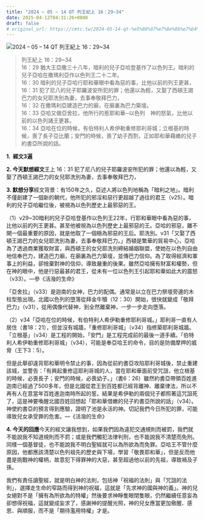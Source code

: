 ```yaml
---
title: "2024 – 05 – 14 QT 列王紀上 16：29~34"
date: 2025-04-12T04:31:26+0800
draft: false
# original_url: https://cmtc.tw/2024-05-14-qt-%e5%88%97%e7%8e%8b%e7%b4%80%e4%b8%8a-16%ef%bc%9a2934
---
```


![2024 – 05 – 14 QT 列王紀上 16：29~34](/images/qt.jpg  "2024 – 05 – 14 QT 列王紀上 16：29~34")

> 列王紀上 16：29~34  
> 16：29 猶大王亞撒三十八年，暗利的兒子亞哈登基作了以色列王。暗利的兒子亞哈在撒瑪利亞作以色列王二十二年。  
> 16：30 暗利的兒子亞哈行耶和華眼中看為惡的事，比他以前的列王更甚，  
> 16：31 犯了尼八的兒子耶羅波安所犯的罪；他還以為輕，又娶了西頓王謁巴力的女兒耶洗別為妻，去事奉敬拜巴力，  
> 16：32 在撒瑪利亞建造巴力的廟，在廟裏為巴力築壇。  
> 16：33 亞哈又做亞舍拉，他所行的惹耶和華─以色列　神的怒氣，比他以前的以色列諸王更甚。  
> 16：34 亞哈在位的時候，有伯特利人希伊勒重修耶利哥城；立根基的時候，喪了長子亞比蘭；安門的時候，喪了幼子西割，正如耶和華藉嫩的兒子約書亞所說的話。

**1.  經文3遍**

**2. 今天默想經文**王上 16：31 犯了尼八的兒子耶羅波安所犯的罪；他還以為輕，又娶了西頓王謁巴力的女兒耶洗別為妻，去事奉敬拜巴力，

**3. 默想分享**經文背景：有150年之久，亞述人將以色列地稱為「暗利之地」。暗利不僅創建了一個新的朝代，他所犯的邪淫和惡行更超越了過往的君王（v25）。暗利的兒子亞哈繼位後，被視為以色列歷史上最邪惡的王。

（1）v29~30暗利的兒子亞哈登基作以色列王22年，行耶和華眼中看為惡的事，比他以前的列王更甚。甚至他被視為以色列歷史上最邪惡的王。亞哈的邪惡，離不開一個最重要的原因，就是他取了一個極為邪惡的王后。耶洗別。v31「又娶了西頓王謁巴力的女兒耶洗別為妻，去事奉敬拜巴力。」西頓是繁華的貿易中心，亞哈為了透過商業獲取財富，與西頓王的女兒耶洗別締結婚姻聯盟，使她在以色列自由地信奉巴力，建造巴力廟，在廟裏為巴力築壇，並傳巴力信仰。為了取得經濟和軍事上的利益，卻捨棄對神的信仰，導致嚴重的後果。雖然亞哈擁有財富和權勢，但在神的眼中，他是行惡最甚的君王，從未有一位以色列王引起耶和華如此大的震怒（v33）。—參《活潑的生命》

「亞舍拉」（v33）是迦南的女神，巴力的配偶。通常是以立在巴力祭壇旁邊的木柱型態出現。北國以色列的墮落從拜金牛犢（12：30）開始，很快就變成「敬拜巴力」（v31），從用偶像代替神，到全然離棄神，一步一步走向墮落。

（2）v34「亞哈在位的時候，有伯特利人希伊勒重修耶利哥城。」耶利哥一直有人居住（書18：21），但並沒有城牆，「重修耶利哥城」（v34）指修築耶利哥城牆。「立根基」（v34）是工程的開始，「安門」是工程完成前的最後一道手續。「伯特利人希伊勒重修耶利哥城」（v34），可能是奉亞哈王的命令，目的是防備摩押的威脅（王下3：5）。

但是此舉卻違背耶和華明令禁止的事，因為從前約書亞攻陷耶利哥城後，禁止重建該城，並警告：「有興起重修這耶利哥城的人，當在耶和華面前受咒詛，他立根基的時候，必喪長子；安門的時候，必喪幼子。」（書6：26）雖然約書亞帶領百姓進迦南已經過了500多年，但是北國從君王到百姓都已經背離神、離棄律法，所以不再有人在意當年百姓進迦南時所起的誓。結果是希伊勒的兩個兒子都照著這咒詛死了，這是神要喚醒北國百姓回想起「耶和華借嫩的兒子約書亞所說的話」（v34）。  
神使約書亞的預言得到應驗，證明了池是永活的神。切記我們今日所犯的罪，可能導致兒女承受罪的危害。—《活潑的生命》

**4. 今天的回應**今天的經文讓我想到，如果我們因為違犯交通規則而被罰，我們就不能說我不知道規則而不罰；或是我們觸犯法律判刑，也不能說我不清楚而免刑。同樣一個基督徒，也不能說我不明白聖經就可以為所欲為而免罪。亞哈王不管什麼原因，他都應該清楚以色列祖先的歷史與下場，學習「敬畏耶和華」，但是反而他盡是挑戰神的權柄，故意犯下得罪神的大惡，甚至超過他以前的先祖，導致禍及子孫。

我們有責任讀聖經，就是明白神的法則，包括神「祝福的法則」與「咒詛的法則」，選擇走生命的窄路而得到神的祝福，這就是「先求神的國與神的義」。神的兒女絕對不是「擁有為所欲為的特權」然後要求神睜隻眼閉隻眼，仍然繼續任意妄為卻想得祝福，這就變成妄求了，感謝神的提醒光照，神的兒女應當更加儆醒、感恩、與順服，而不是「期待濫用特權」才是。